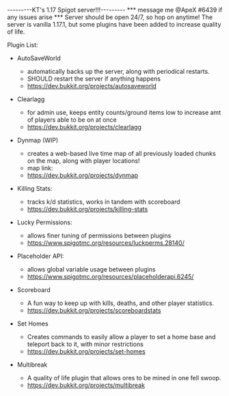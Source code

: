 ---*---*---KT's 1.17 Spigot server!!!---*---*---
*** message me @ApeX #6439 if any issues arise ***
Server should be open 24/7, so hop on anytime!
The server is vanilla 1.17.1, but some plugins have been added to increase quality of life.

Plugin List:

- AutoSaveWorld
   - automatically backs up the server, along with periodical restarts.
   - SHOULD restart the server if anything happens
   - https://dev.bukkit.org/projects/autosaveworld

- Clearlagg
  - for admin use, keeps entity counts/ground items low to increase amt of players able to be on at once
  - https://dev.bukkit.org/projects/clearlagg

- Dynmap (WIP)
  - creates a web-based live time map of all previously loaded chunks on the map, along with player locations!
  - map link: 
  - https://dev.bukkit.org/projects/dynmap

- Killing Stats:
  - tracks k/d statistics, works in tandem with scoreboard
  - https://dev.bukkit.org/projects/killing-stats

- Lucky Permissions:
  - allows finer tuning of permissions between plugins
  - https://www.spigotmc.org/resources/luckperms.28140/

- Placeholder API:
  - allows global variable usage between plugins
  - https://www.spigotmc.org/resources/placeholderapi.6245/

- Scoreboard
  - A fun way to keep up with kills, deaths, and other player statistics.
  - https://dev.bukkit.org/projects/scoreboardstats

- Set Homes
   - Creates commands to easily allow a player to set a home base and teleport back to it, with minor restrictions
   - https://dev.bukkit.org/projects/set-homes

- Multibreak
   - A quality of life plugin that allows ores to be mined in one fell swoop.
   - https://dev.bukkit.org/projects/multibreak

















